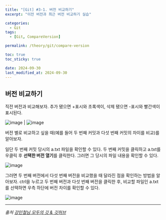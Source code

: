```yaml
---
title: "[Git] #3-1. 버전 비교하기"
excerpt: "이전 버전과 최근 버전 비교하기 실습"

categories:
  - Git
tags:
  - [Git, CompareVersion]

permalink: /theory/git/compare-version

toc: true
toc_sticky: true

date: 2024-09-30
last_modified_at: 2024-09-30
---
```


## 버전 비교하기

직전 버전과 비교해보자. 추가 됐으면 +표시와 초록색이, 삭제 됐으면 -표시와 빨간색이 표시된다.

![image](https://github.com/user-attachments/assets/f0828565-e64a-4b21-ae99-732db2bc903a) | ![image](https://github.com/user-attachments/assets/fe4c43ca-f460-41ce-b400-6ab5ba553466)


버전 별로 비교하고 싶을 때(예를 들어 두 번째 커밋과 다섯 번째 커밋의 차이를 비교)를 알아보자.

일단 두 번째 커밋 당시의 a.txt 파일을 확인할 수 있다. 두 번째 커밋을 클릭하고 a.txt를 우클릭 후 **선택한 버전 열기**를 클릭한다. 그러면 그 당시의 파일 내용을 확인할 수 있다. 

![image](https://github.com/user-attachments/assets/3bb98d2f-779a-4249-a1a1-0d962966289f)


그러면 두 번째 버전에서 다섯 번째 버전을 비교했을 때 달라진 점을 확인하는 방법을 알아보자. ctrl을 누르고 두 번째 버전과 다섯 번째 버전을 클릭한 후, 비교할 파일인 a.txt를 선택하면 우측 하단에 버전 차이를 확인할 수 있다.

![image](https://github.com/user-attachments/assets/195bb269-272d-4fe3-b756-0dfe57e559e5)

--- 

*출처*
*[강민철님 모두의 깃 & 깃허브](https://www.inflearn.com/course/%EB%AA%A8%EB%91%90%EC%9D%98-%EA%B9%83-%EA%B9%83%ED%97%88%EB%B8%8C)*